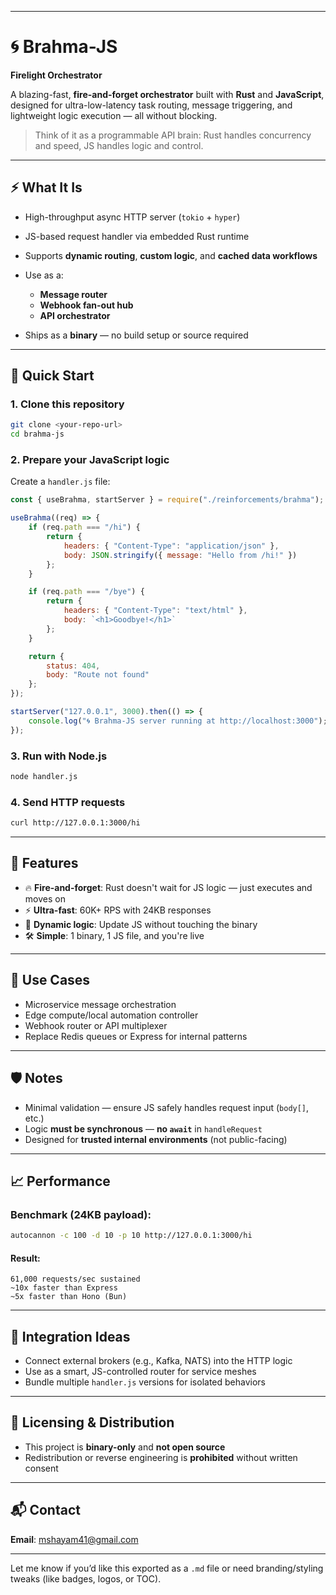
---

# 🌀 **Brahma-JS**

**Firelight Orchestrator**

A blazing-fast, **fire-and-forget orchestrator** built with **Rust** and **JavaScript**, designed for ultra-low-latency task routing, message triggering, and lightweight logic execution — all without blocking.

> Think of it as a programmable API brain: Rust handles concurrency and speed, JS handles logic and control.

---

## ⚡ What It Is

* High-throughput async HTTP server (`tokio` + `hyper`)
* JS-based request handler via embedded Rust runtime
* Supports **dynamic routing**, **custom logic**, and **cached data workflows**
* Use as a:

  * **Message router**
  * **Webhook fan-out hub**
  * **API orchestrator**
* Ships as a **binary** — no build setup or source required

---

## 🚀 Quick Start

### 1. Clone this repository

```bash
git clone <your-repo-url>
cd brahma-js
```

### 2. Prepare your JavaScript logic

Create a `handler.js` file:

```js
const { useBrahma, startServer } = require("./reinforcements/brahma");

useBrahma((req) => {
    if (req.path === "/hi") {
        return {
            headers: { "Content-Type": "application/json" },
            body: JSON.stringify({ message: "Hello from /hi!" })
        };
    }

    if (req.path === "/bye") {
        return {
            headers: { "Content-Type": "text/html" },
            body: `<h1>Goodbye!</h1>`
        };
    }

    return {
        status: 404,
        body: "Route not found"
    };
});

startServer("127.0.0.1", 3000).then(() => {
    console.log("🌀 Brahma-JS server running at http://localhost:3000");
});
```

### 3. Run with Node.js

```bash
node handler.js
```

### 4. Send HTTP requests

```bash
curl http://127.0.0.1:3000/hi
```

---

## 🧠 Features

* 🔥 **Fire-and-forget**: Rust doesn't wait for JS logic — just executes and moves on
* ⚡ **Ultra-fast**: 60K+ RPS with 24KB responses
* 🧬 **Dynamic logic**: Update JS without touching the binary
* 🛠️ **Simple**: 1 binary, 1 JS file, and you're live

---

## 💼 Use Cases

* Microservice message orchestration
* Edge compute/local automation controller
* Webhook router or API multiplexer
* Replace Redis queues or Express for internal patterns

---

## 🛡️ Notes

* Minimal validation — ensure JS safely handles request input (`body[]`, etc.)
* Logic **must be synchronous** — **no `await`** in `handleRequest`
* Designed for **trusted internal environments** (not public-facing)

---

## 📈 Performance

### Benchmark (24KB payload):

```bash
autocannon -c 100 -d 10 -p 10 http://127.0.0.1:3000/hi
```

#### Result:

```
61,000 requests/sec sustained
~10x faster than Express
~5x faster than Hono (Bun)
```

---

## 🧩 Integration Ideas

* Connect external brokers (e.g., Kafka, NATS) into the HTTP logic
* Use as a smart, JS-controlled router for service meshes
* Bundle multiple `handler.js` versions for isolated behaviors

---

## 🔐 Licensing & Distribution

* This project is **binary-only** and **not open source**
* Redistribution or reverse engineering is **prohibited** without written consent

---

## 📬 Contact

**Email**: [mshayam41@gmail.com](mailto:mshayam41@gmail.com)

---

Let me know if you’d like this exported as a `.md` file or need branding/styling tweaks (like badges, logos, or TOC).
